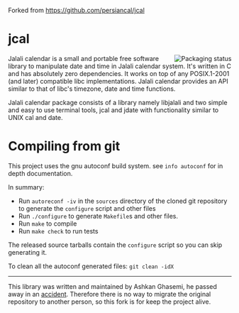 Forked from https://github.com/persiancal/jcal

jcal
====
<a href="https://repology.org/project/jcal/versions">
    <img src="https://repology.org/badge/vertical-allrepos/jcal.svg" alt="Packaging status" align="right">
</a>
Jalali calendar is a small and portable free software library to manipulate date and time in Jalali calendar system.
It's written in C and has absolutely zero dependencies. It works on top of any POSIX.1-2001 (and later) compatible
libc implementations. Jalali calendar provides an API similar to that of libc's timezone, date and time functions.

Jalali calendar package consists of a library namely libjalali and two simple and easy to use terminal tools, jcal
and jdate with functionality similar to UNIX cal and date.

Compiling from git
==================
This project uses the gnu autoconf build system. see `info autoconf` for in depth documentation.

In summary:
* Run `autoreconf -iv` in the `sources` directory of the cloned git repository to generate the `configure` script and other files
* Run `./configure` to generate `Makefile`s and other files.
* Run `make` to compile
* Run `make check` to run tests

The released source tarballs contain the `configure` script so you can skip generating it.

To clean all the autoconf generated files: `git clean -idX`


---

This library was written and maintained by Ashkan Ghasemi, he passed away in an [accident](https://jadi.net/2017/10/ashkan-ghasemi/).
Therefore there is no way to migrate the original repository to another person, so this fork is for keep the project alive.
